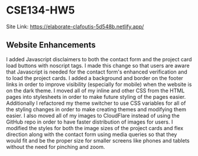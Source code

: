 # CSE134-HW5

Site Link:
https://elaborate-clafoutis-5d548b.netlify.app/


## Website Enhancements

I added Javascript disclaimers to both the contact form and the project card load buttons with noscript tags. I made this change so that users are aware that Javascript is needed for the contact form's enhanced verification and to load the project cards. I added a background and border on the footer links in order to improve visibility (especially for mobile) when the website is on the dark theme. I moved all of my inline and other CSS from the HTML pages into stylesheets in order to make future styling of the pages easier. Additionally I refactored my theme switcher to use CSS variables for all of the styling changes in order to make creating themes and modifying them easier. I also moved all of my images to CloudFlare instead of using the GitHub repo in order to have faster distribution of images for users. I modified the styles for both the image sizes of the project cards and flex direction along with the contact form using media queries so that they would fit and be the proper size for smaller screens like phones and tablets without the need for pinching and zoom.